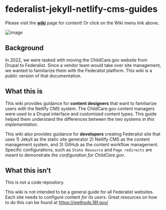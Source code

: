 # federalist-jekyll-netlify-cms-guides

Please visit the **[wiki](https://github.com/18F/federalist-jekyll-netlify-cms-guides/wiki)** page for content! Or click on the Wiki menu link above.

![image](https://user-images.githubusercontent.com/381122/180034229-ab771138-57ce-44f9-9ee5-507e37f45c36.png)

## Background

In 2022, we were tasked with moving the ChildCare.gov website from Drupal to Federalist. Since a vendor team would take over site management, we wanted to familiarize them with the Federalist platform. This wiki is a public version of that documentation.

## What this is

This wiki provides guidance for **content designers** that want to familiarize users with the Netlify CMS system. The ChildCare.gov content managers were used to a Drupal interface and customized content types. This guide helped them understand the differences between the two systems _in this implementation_.

This wiki also provides guidance for **developers** creating Federalist site that uses 1) Jekyll as the static site generator 2) Netlify CMS as the content management system, and 3) GitHub as the content workflow management. Specific configurations, such as `State Resource` and `Page redirects` are meant to demonstrate _the configuration for ChildCare.gov_.

## What this isn’t

This is not a code repository.

This wiki is not intended to be a general guide for all Federalist websites. Each site needs to configure content _for its users_. Great resources on how to do this can be found at https://methods.18f.gov/
